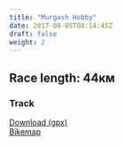 ```yaml
---
title: "Murgash Hobby"
date: 2017-08-05T08:14:45Z
draft: false
weight: 2
---
```


## Race length: 44км
### Track  
[Download (gpx)](https://drive.google.com/open?id=0B8lR1_MWHzbCMWhaR1pDeEZXV0k)  
[Bikemap](https://www.bikemap.net/en/route/4143055-murgash-44km/)  

